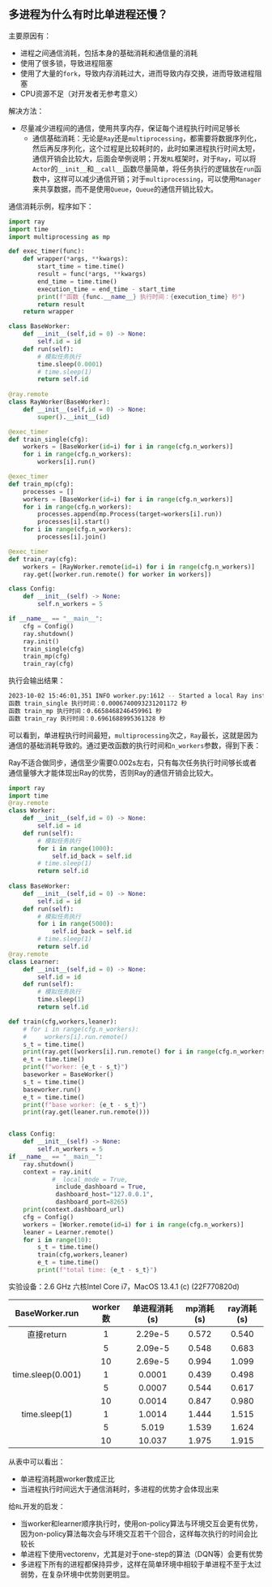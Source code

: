 ## 多进程为什么有时比单进程还慢？

主要原因有：

* 进程之间通信消耗，包括本身的基础消耗和通信量的消耗
* 使用了很多锁，导致进程阻塞
* 使用了大量的`fork`，导致内存消耗过大，进而导致内存交换，进而导致进程阻塞
* CPU资源不足（对开发者无参考意义）

解决方法：
* 尽量减少进程间的通信，使用共享内存，保证每个进程执行时间足够长
  * 通信基础消耗：无论是`Ray`还是`multiprocessing`，都需要将数据序列化，然后再反序列化，这个过程是比较耗时的，此时如果进程执行时间太短，通信开销会比较大，后面会举例说明；开发`RL`框架时，对于`Ray`，可以将`Actor`的`__init__`和`__call__`函数尽量简单，将任务执行的逻辑放在`run`函数中，这样可以减少通信开销；对于`multiprocessing`，可以使用`Manager`来共享数据，而不是使用`Queue`，`Queue`的通信开销比较大。
  

通信消耗示例，程序如下：

```python
import ray
import time
import multiprocessing as mp

def exec_timer(func):
    def wrapper(*args, **kwargs):
        start_time = time.time()
        result = func(*args, **kwargs)
        end_time = time.time()
        execution_time = end_time - start_time
        print(f"函数 {func.__name__} 执行时间：{execution_time} 秒")
        return result
    return wrapper

class BaseWorker:
    def __init__(self,id = 0) -> None:
        self.id = id
    def run(self):
        # 模拟任务执行
        time.sleep(0.0001)
        # time.sleep(1)
        return self.id
    
@ray.remote
class RayWorker(BaseWorker):
    def __init__(self,id = 0) -> None:
        super().__init__(id)

@exec_timer
def train_single(cfg):
    workers = [BaseWorker(id=i) for i in range(cfg.n_workers)]
    for i in range(cfg.n_workers):
        workers[i].run()

@exec_timer
def train_mp(cfg):
    processes = []
    workers = [BaseWorker(id=i) for i in range(cfg.n_workers)]
    for i in range(cfg.n_workers):
        processes.append(mp.Process(target=workers[i].run))
        processes[i].start()
    for i in range(cfg.n_workers):
        processes[i].join()

@exec_timer
def train_ray(cfg):
    workers = [RayWorker.remote(id=i) for i in range(cfg.n_workers)]
    ray.get([worker.run.remote() for worker in workers])

class Config:
    def __init__(self) -> None:
        self.n_workers = 5

if __name__ == "__main__":
    cfg = Config()
    ray.shutdown()
    ray.init()
    train_single(cfg)
    train_mp(cfg)
    train_ray(cfg)
```

执行会输出结果：
```bash
2023-10-02 15:46:01,351 INFO worker.py:1612 -- Started a local Ray instance. View the dashboard at http://127.0.0.1:8265 
函数 train_single 执行时间：0.0006740093231201172 秒
函数 train_mp 执行时间：0.6658468246459961 秒
函数 train_ray 执行时间：0.6961688995361328 秒
```

可以看到，单进程执行时间最短，`multiprocessing`次之，`Ray`最长，这就是因为通信的基础消耗导致的。通过更改函数的执行时间和`n_workers`参数，得到下表：



Ray不适合做同步，通信至少需要0.002s左右，只有每次任务执行时间够长或者通信量够大才能体现出Ray的优势，否则Ray的通信开销会比较大。

```python
import ray
import time
@ray.remote
class Worker:
    def __init__(self,id = 0) -> None:
        self.id = id
    def run(self):
        # 模拟任务执行
        for i in range(1000):
            self.id_back = self.id
        # time.sleep(1)
        return self.id
    
class BaseWorker:
    def __init__(self,id = 0) -> None:
        self.id = id
    def run(self):
        # 模拟任务执行
        for i in range(5000):
            self.id_back = self.id
        # time.sleep(1)
        return self.id
@ray.remote
class Learner:
    def __init__(self,id = 0) -> None:
        self.id = id 
    def run(self):
        # 模拟任务执行
        time.sleep(1)
        return self.id

def train(cfg,workers,leaner):
    # for i in range(cfg.n_workers):
    #     workers[i].run.remote()
    s_t = time.time()
    print(ray.get([workers[i].run.remote() for i in range(cfg.n_workers)]))
    e_t = time.time()
    print(f"worker: {e_t - s_t}")
    baseworker = BaseWorker()
    s_t = time.time()
    baseworker.run()
    e_t = time.time()
    print(f"base worker: {e_t - s_t}")
    print(ray.get(leaner.run.remote()))


class Config:
    def __init__(self) -> None:
        self.n_workers = 5
if __name__ == "__main__":
    ray.shutdown()
    context = ray.init(
            #  local_mode = True,
             include_dashboard = True,
             dashboard_host="127.0.0.1",
             dashboard_port=8265)
    print(context.dashboard_url)
    cfg = Config()
    workers = [Worker.remote(id=i) for i in range(cfg.n_workers)]
    leaner = Learner.remote()
    for i in range(10):
        s_t = time.time()
        train(cfg,workers,leaner)
        e_t = time.time()
        print(f"total time: {e_t - s_t}")
```

实验设备：2.6 GHz 六核Intel Core i7，MacOS 13.4.1 (c) (22F770820d)


|  BaseWorker.run   | worker数 | 单进程消耗(s) | mp消耗(s) | ray消耗(s) |
| :---------------: | :------: | :-----------: | :-------: | :--------: |
|    直接return     |    1     |    2.29e-5    |   0.572   |   0.540    |
|                   |    5     |    2.09e-5    |   0.548   |   0.683    |
|                   |    10    |    2.69e-5    |   0.994   |   1.099    |
| time.sleep(0.001) |    1     |    0.0001     |   0.439   |   0.498    |
|                   |    5     |    0.0007     |   0.544   |   0.617    |
|                   |    10    |    0.0014     |   0.847   |   0.980    |
|   time.sleep(1)   |    1     |    1.0014     |   1.444   |   1.515    |
|                   |    5     |     5.019     |   1.539   |   1.624    |
|                   |    10    |    10.037     |   1.975   |   1.915    |

从表中可以看出：

* 单进程消耗跟worker数成正比
* 当进程执行时间远大于通信消耗时，多进程的优势才会体现出来

给`RL`开发的启发：

* 当worker和learner顺序执行时，使用on-policy算法与环境交互会更有优势，因为on-policy算法每次会与环境交互若干个回合，这样每次执行的时间会比较长
* 单进程下使用vectorenv，尤其是对于one-step的算法（DQN等）会更有优势
* 多进程下所有的进程都保持异步，这样在简单环境中相较于单进程不至于太过弱势，在复杂环境中优势则更明显。

